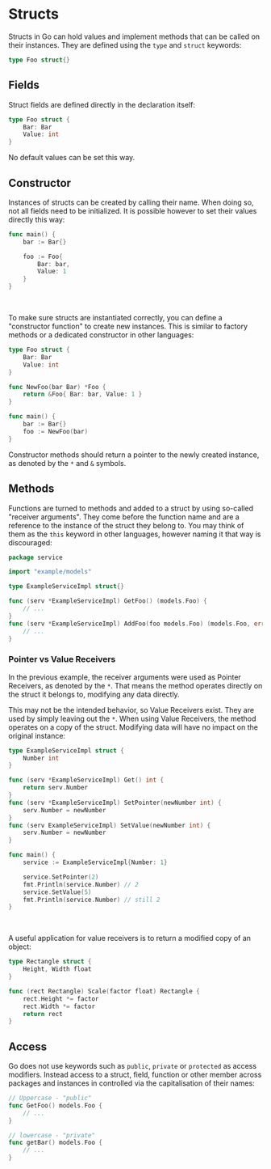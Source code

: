 # Structs
Structs in Go can hold values and implement methods that can be called on their instances. They are defined using the `type` and `struct` keywords:
```go
type Foo struct{}
```

## Fields
Struct fields are defined directly in the declaration itself:
```go
type Foo struct {
    Bar: Bar
    Value: int
}
```
No default values can be set this way.

## Constructor
Instances of structs can be created by calling their name. When doing so, not all fields need to be initialized. It is possible however to set their values directly this way:
```go
func main() {
    bar := Bar{}

    foo := Foo{
        Bar: bar,
        Value: 1
    }
}
```
<br>

To make sure structs are instantiated correctly, you can define a "constructor function" to create new instances. This is similar to factory methods or a dedicated constructor in other languages:
```go
type Foo struct {
    Bar: Bar
    Value: int
}

func NewFoo(bar Bar) *Foo {
    return &Foo{ Bar: bar, Value: 1 }
}

func main() {
    bar := Bar{}
    foo := NewFoo(bar)
}
```
Constructor methods should return a pointer to the newly created instance, as denoted by the `*` and `&` symbols.

## Methods
Functions are turned to methods and added to a struct by using so-called "receiver arguments". They come before the function name and are a reference to the instance of the struct they belong to. You may think of them as the `this` keyword in other languages, however naming it that way is discouraged:
```go
package service

import "example/models"

type ExampleServiceImpl struct{}

func (serv *ExampleServiceImpl) GetFoo() (models.Foo) {
    // ...
}
func (serv *ExampleServiceImpl) AddFoo(foo models.Foo) (models.Foo, error) {
    // ...
}
```

### Pointer vs Value Receivers
In the previous example, the receiver arguments were used as Pointer Receivers, as denoted by the `*`. That means the method operates directly on the struct it belongs to, modifying any data directly. 

This may not be the intended behavior, so Value Receivers exist. They are used by simply leaving out the `*`. When using Value Receivers, the method operates on a copy of the struct. Modifying data will have no impact on the original instance:
```go
type ExampleServiceImpl struct {
	Number int
}

func (serv *ExampleServiceImpl) Get() int {
	return serv.Number
}
func (serv *ExampleServiceImpl) SetPointer(newNumber int) {
	serv.Number = newNumber
}
func (serv ExampleServiceImpl) SetValue(newNumber int) {
	serv.Number = newNumber
}

func main() {
	service := ExampleServiceImpl{Number: 1}

	service.SetPointer(2)
	fmt.Println(service.Number) // 2
	service.SetValue(5)
	fmt.Println(service.Number) // still 2
}
```
<br>

A useful application for value receivers is to return a modified copy of an object:
```go
type Rectangle struct {
    Height, Width float
}

func (rect Rectangle) Scale(factor float) Rectangle {
    rect.Height *= factor
    rect.Width *= factor
    return rect
}
```

## Access
Go does not use keywords such as `public`, `private` or `protected` as access modifiers. Instead access to a struct, field, function or other member across packages and instances in controlled via the capitalisation of their names:
```go
// Uppercase - "public"
func GetFoo() models.Foo {
    // ...
}

// lowercase - "private"
func getBar() models.Foo {
    // ...
}
```